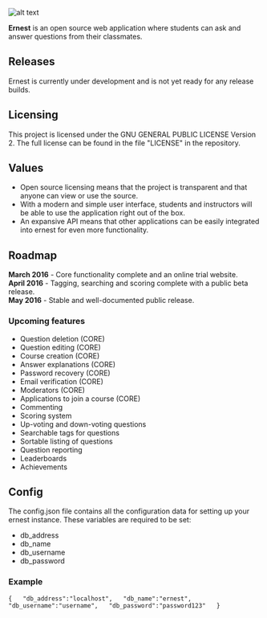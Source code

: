 ![alt text](http://i.imgur.com/NQWIZVI.png "ernest")


**Ernest** is an open source web application where students can ask and answer questions from their classmates.

## Releases
Ernest is currently under development and is not yet ready for any release builds.

## Licensing
This project is licensed under the GNU GENERAL PUBLIC LICENSE Version 2. The full license can be found in the file "LICENSE" in the repository.

## Values
* Open source licensing means that the project is transparent and that anyone can view or use the source.
* With a modern and simple user interface, students and instructors will be able to use the application right out of the box.
* An expansive API means that other applications can be easily integrated into ernest for even more functionality.

## Roadmap
**March 2016** - Core functionality complete and an online trial website.  
**April 2016** - Tagging, searching and scoring complete with a public beta release.  
**May 2016** - Stable and well-documented public release.

### Upcoming features
* Question deletion (CORE)
* Question editing (CORE)
* Course creation (CORE)
* Answer explanations (CORE)
* Password recovery (CORE)
* Email verification (CORE)
* Moderators (CORE)
* Applications to join a course (CORE)
* Commenting
* Scoring system
* Up-voting and down-voting questions
* Searchable tags for questions
* Sortable listing of questions
* Question reporting
* Leaderboards
* Achievements

## Config
The config.json file contains all the configuration data for setting up your ernest instance. These variables are required to be set:
* db_address
* db_name
* db_username
* db_password

### Example


`{  
  "db_address":"localhost",  
  "db_name":"ernest",  
  "db_username":"username",  
  "db_password":"password123"  
}`
